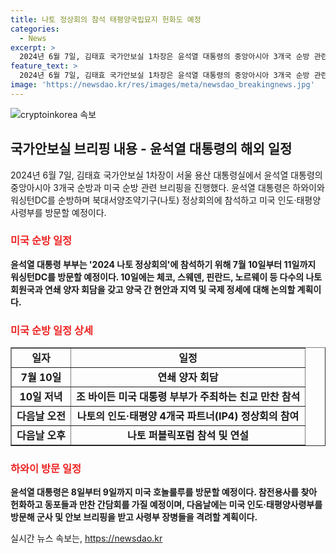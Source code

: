 ```yaml
---
title: 나토 정상회의 참석 태평양국립묘지 헌화도 예정
categories:
  - News
excerpt: >
  2024년 6월 7일, 김태효 국가안보실 1차장은 윤석열 대통령의 중앙아시아 3개국 순방 관련 브리핑을 진행했다. 윤 대통령은 미국 순방을 계획 중으로, 나토 정상회의 및 인도·태평양 사령부 방문이 예정되어 있다. 또한, 호놀룰루 방문을 통해 6·25 전쟁 참전용사를 찾아 헌화하고, 인도·태평양사령부를 방문할 계획이다. 8일부터 11일까지의 일정은 미국과의 다양한 활동으로 이어질 예정이다.
feature_text: >
  2024년 6월 7일, 김태효 국가안보실 1차장은 윤석열 대통령의 중앙아시아 3개국 순방 관련 브리핑을 진행했다. 윤 대통령은 미국 순방을 계획 중으로, 나토 정상회의 및 인도·태평양 사령부 방문이 예정되어 있다. 또한, 호놀룰루 방문을 통해 6·25 전쟁 참전용사를 찾아 헌화하고, 인도·태평양사령부를 방문할 계획이다. 8일부터 11일까지의 일정은 미국과의 다양한 활동으로 이어질 예정이다.
image: 'https://newsdao.kr/res/images/meta/newsdao_breakingnews.jpg'
---
```


<p><img src="https://newsdao.kr/res/images/meta/newsdao_breakingnews.jpg" alt="cryptoinkorea 속보" /></p>

<h2 data-ke-size="size26">국가안보실 브리핑 내용 - 윤석열 대통령의 해외 일정</h2>

<p data-ke-size="size16">2024년 6월 7일, 김태효 국가안보실 1차장이 서울 용산 대통령실에서 윤석열 대통령의 중앙아시아 3개국 순방과 미국 순방 관련 브리핑을 진행했다. 윤석열 대통령은 하와이와 워싱턴DC를 순방하며 북대서양조약기구(나토) 정상회의에 참석하고 미국 인도·태평양 사령부를 방문할 예정이다.</p>

<h3><b><span style="color: #ee2323;">미국 순방 일정</span></b></h3>

<p data-ke-size="size16"><b>윤석열 대통령 부부는 '2024 나토 정상회의'에 참석하기 위해 7월 10일부터 11일까지 워싱턴DC를 방문할 예정이다. 10일에는 체코, 스웨덴, 핀란드, 노르웨이 등 다수의 나토 회원국과 연쇄 양자 회담을 갖고 양국 간 현안과 지역 및 국제 정세에 대해 논의할 계획이다.</b></p>

<h3><b><span style="color: #ee2323;">미국 순방 일정 상세</span></b></h3>

<table style="width: 100%;" border="1">
<tbody>
<tr>
<td style="text-align: center; height: 17px;"><b>일자</b></td>
<td style="text-align: center; height: 17px;"><b>일정</b></td>
</tr>
<tr>
<td style="text-align: center; height: 17px;"><b>7월 10일</b></td>
<td style="text-align: center; height: 17px;"><b>연쇄 양자 회담</b></td>
</tr>
<tr>
<td style="text-align: center; height: 17px;"><b>10일 저녁</b></td>
<td style="text-align: center; height: 17px;"><b>조 바이든 미국 대통령 부부가 주최하는 친교 만찬 참석</b></td>
</tr>
<tr>
<td style="text-align: center; height: 17px;"><b>다음날 오전</b></td>
<td style="text-align: center; height: 17px;"><b>나토의 인도·태평양 4개국 파트너(IP4) 정상회의 참여</b></td>
</tr>
<tr>
<td style="text-align: center; height: 17px;"><b>다음날 오후</b></td>
<td style="text-align: center; height: 17px;"><b>나토 퍼블릭포럼 참석 및 연설</b></td>
</tr>
</tbody>
</table>

<h3><b><span style="color: #ee2323;">하와이 방문 일정</span></b></h3>

<p data-ke-size="size16"><b>윤석열 대통령은 8일부터 9일까지 미국 호놀룰루를 방문할 예정이다. 참전용사를 찾아 헌화하고 동포들과 만찬 간담회를 가질 예정이며, 다음날에는 미국 인도·태평양사령부를 방문해 군사 및 안보 브리핑을 받고 사령부 장병들을 격려할 계획이다.</b></p>
실시간 뉴스 속보는, <a href="https://newsdao.kr" rel="dofollow">https://newsdao.kr</a>


